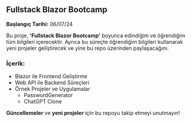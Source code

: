 ## Fullstack Blazor Bootcamp

**Başlangıç Tarihi:** 06/07/24

Bu proje, **'Fullstack Blazor Bootcamp'** boyunca edindiğim ve öğrendiğim tüm bilgileri içerecektir. Ayrıca bu süreçte öğrendiğim bilgileri kullanarak yeni projeler geliştirecek ve yine bu repo üzerinden paylaşacağım.

### İçerik:
- Blazor ile Frontend Geliştirme
- Web API ile Backend Süreçleri
- Örnek Projeler ve Uygulamalar
  - PasswordGenerator
  - ChatGPT Clone

**Güncellemeler** ve **yeni projeler** için bu repoyu takip etmeyi unutmayın!
